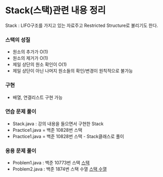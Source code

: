# Stack(스택)관련 내용 정리

Stack : LIFO구조를 가지고 있는 자료주고 Restricted Structure로 불리기도 한다.

### 스택의 성질
- 원소의 추가가 O(1)
- 원소의 제거가 O(1)
- 제일 상단의 원소 확인이 O(1)
- 제일 상단이 아닌 나머지 원소들의 확인/변경이 원칙적으로 불가능

### 구현
- 배열, 연결리스트 구현 가능

### 연습 문제 풀이
- Stack.java : 강의 내용을 들으면서 구현한 Stack
- Practice1.java = 백준 10828번 스택
- Practice1.java = 백준 10828번 스택 - Stack클래스로 풀이

### 응용 문제 풀이
- Problem1.java : 백준 10773번 스택 <a href = "https://www.acmicpc.net/problem/10773">스택</a>
- Problem2.java : 백준 1874번 스택 수열 <a href ="https://www.acmicpc.net/problem/1874">스택 수열</a>

